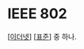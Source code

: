 # IEEE 802

[[이더넷]] [[표준]] 중 하나.

[//begin]: # "Autogenerated link references for markdown compatibility"
[이더넷]: 이더넷.md "이더넷"
[표준]: 표준.md "표준"
[//end]: # "Autogenerated link references"